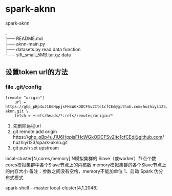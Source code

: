 # spark-aknn
spark-aknn

. \
├── README.md \
├── aknn-main.py \
├── datasets.py      read data function \
└── sift_small_5MB.tar.gz data
## 设置token url的方法
### file .git/config 
```
[remote "origin"]
	url = https://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@github.com/huzhiyi123/spark-aknn.git \
	fetch = +refs/heads/*:refs/remotes/origin/*
```
1. 先删除远程url
2. git remote add origin https://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@github.com/huzhiyi123/spark-aknn.git
3. git push set upstream
   

local-cluster[N,cores,memory]
N模拟集群的 Slave（或worker）节点个数
cores模拟集群中各个Slave节点上的内核数
memory模拟集群的各个Slave节点上的内存大小
备注：参数之间没有空格，memory不能加单位
1、启动 Spark 伪分布式模式

spark-shell --master local-cluster[4,1,2048]
